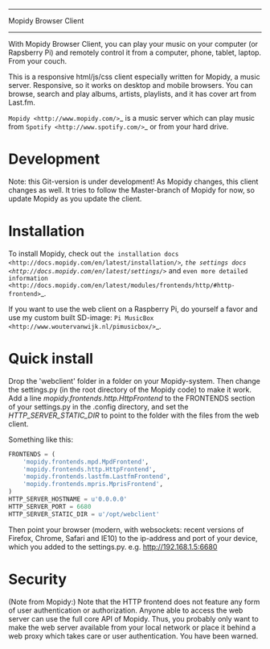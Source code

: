 *********************
Mopidy Browser Client
*********************

With Mopidy Browser Client, you can play your music on your computer (or Rapsberry Pi) and remotely control it from a computer, phone, tablet, laptop. From your couch.

This is a responsive html/js/css client especially written for Mopidy, a music server. Responsive, so it works on desktop and mobile browsers. You can browse, search and play albums, artists, playlists, and it has cover art from Last.fm.

`Mopidy <http://www.mopidy.com/>`_ is a music server which can play music from `Spotify <http://www.spotify.com/>`_ or from your hard drive. 

Development
===========

Note: this Git-version is under development! As Mopidy changes, this client changes as well. It tries to follow the Master-branch of Mopidy for now, so update Mopidy as you update the client.


Installation
============

To install Mopidy, check out `the installation docs <http://docs.mopidy.com/en/latest/installation/>`_, `the settings docs <http://docs.mopidy.com/en/latest/settings/>`_ and `even more detailed information <http://docs.mopidy.com/en/latest/modules/frontends/http/#http-frontend>`_. 

If you want to use the web client on a Raspberry Pi, do yourself a favor and use my custom built SD-image: `Pi MusicBox <http://www.woutervanwijk.nl/pimusicbox/>`_.

Quick install
=============

Drop the 'webclient' folder in a folder on your Mopidy-system. Then change the settings.py (in the root directory of the Mopidy code) to make it work. 
Add a line *mopidy.frontends.http.HttpFrontend* to the FRONTENDS section of your settings.py in the .config directory, and set the *HTTP_SERVER_STATIC_DIR* to point to the folder with the files from the web client.

Something like this:
```python
FRONTENDS = (
    'mopidy.frontends.mpd.MpdFrontend',
    'mopidy.frontends.http.HttpFrontend',
    'mopidy.frontends.lastfm.LastfmFrontend',
    'mopidy.frontends.mpris.MprisFrontend',
)
HTTP_SERVER_HOSTNAME = u'0.0.0.0'
HTTP_SERVER_PORT = 6680
HTTP_SERVER_STATIC_DIR = u'/opt/webclient'
```

Then point your browser (modern, with websockets: recent versions of Firefox, Chrome, Safari and IE10) to the ip-address and port of your device, which you added to the settings.py. e.g. http://192.168.1.5:6680

Security
========

(Note from Mopidy:) Note that the HTTP frontend does not feature any form of user authentication or authorization. Anyone able to access the web server can use the full core API of Mopidy. Thus, you probably only want to make the web server available from your local network or place it behind a web proxy which takes care or user authentication. You have been warned.